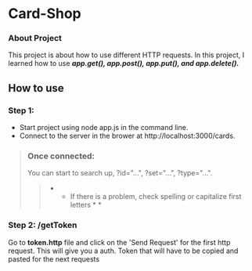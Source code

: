 # Card-Shop

### About Project ###
This project is about how to use different HTTP requests. In this project, I learned how to use ***app.get(), app.post(), app.put(), and app.delete().***

## How to use ##
### Step 1: ###
- Start project using node app.js in the command line.
- Connect to the server in the brower at http://localhost:3000/cards.
> ### Once connected: ###
>  You can start to search up, ?id="...", ?set="...", ?type="...".
>> * * If there is a problem, check spelling or capitalize first letters * *


### Step 2: /getToken ###
Go to **token.http** file and click on the 'Send Request' for the first http request. This will give you a auth. Token that will have to be copied and pasted for the next requests